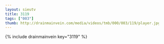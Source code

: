 ```yaml
--- 
layout: sieutv
title: 3119
tags: ["003"]
thumb: http://drainmainvein.com/media/videos/tmb/000/003/119/player.jpg
---
```

{% include drainmainvein key="3119" %} 
